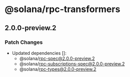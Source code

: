 # @solana/rpc-transformers

## 2.0.0-preview.2

### Patch Changes

-   Updated dependencies []:
    -   @solana/rpc-spec@2.0.0-preview.2
    -   @solana/rpc-subscriptions-spec@2.0.0-preview.2
    -   @solana/rpc-types@2.0.0-preview.2
